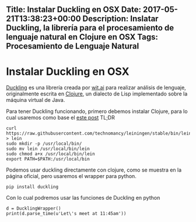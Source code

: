 Title: Instalar Duckling en OSX
Date: 2017-05-21T13:38:23+00:00
Description: Inslatar Duckling, la librería para el procesamiento de lenguaje natural en Clojure en OSX
Tags: Procesamiento de Lenguaje Natural
---
# Instalar Duckling en OSX

[Duckling](https://duckling.wit.ai/) es una librería creada por [wit.ai](https://wit.ai) para realizar análisis de lenguaje, originalmente escrita en [Clojure](https://clojure.org/), un dialecto de Lisp implementado sobre la máquina virtual de Java. 

Para tener Duckling funcionando, primero debemos instalar Clojure, para lo cual usaremos como base el [este post](http://www.lispcast.com/clojure-mac)
TL;DR
```
curl https://raw.githubusercontent.com/technomancy/leiningen/stable/bin/lein > lein
sudo mkdir -p /usr/local/bin/
sudo mv lein /usr/local/bin/lein
sudo chmod a+x /usr/local/bin/lein
export PATH=$PATH:/usr/local/bin
```
Podemos usar duckling directamente con clojure, como se muestra en la página oficial, pero usaremos el wrapper para python.

```
pip install duckling
```

Con lo cual podremos usar las funciones de Duckling en python


```
d = DucklingWrapper()
print(d.parse_time(u'Let\'s meet at 11:45am'))
```